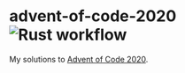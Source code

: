 # advent-of-code-2020 ![Rust workflow](https://github.com/keiichiw/advent-of-code-2020/workflows/Rust/badge.svg)

My solutions to [Advent of Code 2020](https://adventofcode.com/2020).
